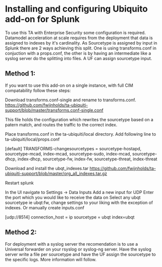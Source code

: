 # Installing and configuring Ubiquito add-on for Splunk

To use this TA with Enterprise Security some configuration is required. Datamodel acceleration at scale requires from the deployment that data is assigned to indexes by it's cardinality. As Sourcetype is assigned by input in Splunk there are 2 ways achieving this split. One is using transforms.conf in conjuction with a props.conf, the other is by having an intermediate like a syslog server do the splitting into files. A UF can assign sourcetype input.

## Method 1:

If you want to use this add-on on a single instance, with full CIM compatability follow these steps:

Download transforms.conf-single and rename to transforms.conf. 
https://github.com/fwijnholds/ta-ubiquiti-support/blob/master/transforms.conf-single.conf

This file holds the configuration which rewrites the sourcetype based on a patern match, and routes the traffic to the correct index.

Place transforms.conf in the ta-ubiquiti/local directory.
Add following line to ta-ubiquiti/local/props.conf

[default] 
TRANSFORMS-changesourcetypes = sourcetype-hostapd, sourcetype-mcad, index-mcad, sourcetype-sudo, index-mcad, sourcetype-dhcp, index-dhcp, sourcetype-fw, index-fw, sourcetype-threat, index-threat

Download and install the ubqt_indexes.tar
https://github.com/fwijnholds/ta-ubiquiti-support/blob/master/org_all_indexes.tar.gz

Restart splunk

In the UI navigate to Settings -> Data Inputs
Add a new input for UDP
Enter the port which you would like to receive the data on
Select any ubqt sourcetype ie ubqt:fw, change settings to your liking with the exception of indexes. Or manually create inputs.conf

[udp://8514]
connection_host = ip 
sourcetype = ubqt 
index=ubqt

## Method 2:

For deployment with a syslog server the recomendation is to use a Universal forwarder on your rsyslog or syslog-ng server. Have the syslog server write a file per sourcetype and have the UF assign the sourcetype to the specific logs. More information will follow.
